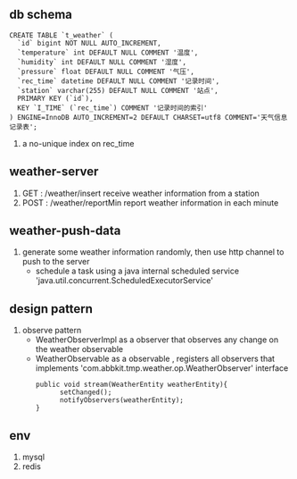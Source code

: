 
## db schema

```
CREATE TABLE `t_weather` (
  `id` bigint NOT NULL AUTO_INCREMENT,
  `temperature` int DEFAULT NULL COMMENT '温度',
  `humidity` int DEFAULT NULL COMMENT '湿度',
  `pressure` float DEFAULT NULL COMMENT '气压',
  `rec_time` datetime DEFAULT NULL COMMENT '记录时间',
  `station` varchar(255) DEFAULT NULL COMMENT '站点',
  PRIMARY KEY (`id`),
  KEY `I_TIME` (`rec_time`) COMMENT '记录时间的索引'
) ENGINE=InnoDB AUTO_INCREMENT=2 DEFAULT CHARSET=utf8 COMMENT='天气信息记录表';

```
1.  a no-unique index on rec_time

## weather-server
1. GET  :  /weather/insert  receive weather information from a station
2. POST : /weather/reportMin report weather information in each minute

## weather-push-data
1. generate some weather information randomly, then use http channel to push to the server
    - schedule a task using a java internal scheduled service 'java.util.concurrent.ScheduledExecutorService'

## design pattern
1. observe pattern 
    - WeatherObserverImpl as a observer that observes any change on the weather observable
    - WeatherObservable as a observable , registers all observers that implements 'com.abbkit.tmp.weather.op.WeatherObserver' interface
        ```
        public void stream(WeatherEntity weatherEntity){
              setChanged();
              notifyObservers(weatherEntity);
        }
      ```

## env
1. mysql
2. redis